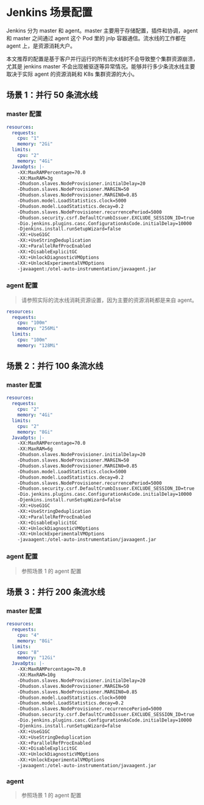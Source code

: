 # Jenkins 场景配置

Jenkins 分为 master 和 agent。master 主要用于存储配置，插件和协调，agent 和 master 之间通过 agent 这个 Pod 里的 jnlp 容器通信。流水线的工作都在 agent 上，是资源消耗大户。

本文推荐的配置是基于客户并行运行的所有流水线时不会导致整个集群资源崩溃，尤其是 jenkins master 不会出现被驱逐等异常情况。能够并行多少条流水线主要取决于实际 agent 的资源消耗和 K8s 集群资源的大小。

## 场景 1：并行 50 条流水线

### master 配置

```yaml
resources:
  requests:
    cpu: "1"
    memory: "2Gi"
  limits:
    cpu: "2"
    memory: "4Gi"
  JavaOpts: |-
    -XX:MaxRAMPercentage=70.0 
    -XX:MaxRAM=3g
    -Dhudson.slaves.NodeProvisioner.initialDelay=20
    -Dhudson.slaves.NodeProvisioner.MARGIN=50
    -Dhudson.slaves.NodeProvisioner.MARGIN0=0.85
    -Dhudson.model.LoadStatistics.clock=5000
    -Dhudson.model.LoadStatistics.decay=0.2
    -Dhudson.slaves.NodeProvisioner.recurrencePeriod=5000
    -Dhudson.security.csrf.DefaultCrumbIssuer.EXCLUDE_SESSION_ID=true
    -Dio.jenkins.plugins.casc.ConfigurationAsCode.initialDelay=10000
    -Djenkins.install.runSetupWizard=false
    -XX:+UseG1GC
    -XX:+UseStringDeduplication
    -XX:+ParallelRefProcEnabled
    -XX:+DisableExplicitGC
    -XX:+UnlockDiagnosticVMOptions
    -XX:+UnlockExperimentalVMOptions
    -javaagent:/otel-auto-instrumentation/javaagent.jar
```

### agent 配置

> 请参照实际的流水线消耗资源设置，因为主要的资源消耗都是来自 agent。

```yaml
resources:
  requests:
    cpu: "100m"
    memory: "256Mi"
  limits:
    cpu: "100m"
    memory: "128Mi"
```

## 场景 2：并行 100 条流水线

### master 配置

```yaml
resources:
  requests:
    cpu: "2"
    memory: "4Gi"
  limits:
    cpu: "2"
    memory: "8Gi"
  JavaOpts: |-
    -XX:MaxRAMPercentage=70.0 
    -XX:MaxRAM=6g
    -Dhudson.slaves.NodeProvisioner.initialDelay=20
    -Dhudson.slaves.NodeProvisioner.MARGIN=50
    -Dhudson.slaves.NodeProvisioner.MARGIN0=0.85
    -Dhudson.model.LoadStatistics.clock=5000
    -Dhudson.model.LoadStatistics.decay=0.2
    -Dhudson.slaves.NodeProvisioner.recurrencePeriod=5000
    -Dhudson.security.csrf.DefaultCrumbIssuer.EXCLUDE_SESSION_ID=true
    -Dio.jenkins.plugins.casc.ConfigurationAsCode.initialDelay=10000
    -Djenkins.install.runSetupWizard=false
    -XX:+UseG1GC
    -XX:+UseStringDeduplication
    -XX:+ParallelRefProcEnabled
    -XX:+DisableExplicitGC
    -XX:+UnlockDiagnosticVMOptions
    -XX:+UnlockExperimentalVMOptions
    -javaagent:/otel-auto-instrumentation/javaagent.jar
```

### agent 配置

> 参照场景 1 的 agent 配置

## 场景 3：并行 200 条流水线

### master 配置

```yaml
resources:
  requests:
    cpu: "4"
    memory: "8Gi"
  limits:
    cpu: "8"
    memory: "12Gi"
  JavaOpts: |-
    -XX:MaxRAMPercentage=70.0 
    -XX:MaxRAM=10g
    -Dhudson.slaves.NodeProvisioner.initialDelay=20
    -Dhudson.slaves.NodeProvisioner.MARGIN=50
    -Dhudson.slaves.NodeProvisioner.MARGIN0=0.85
    -Dhudson.model.LoadStatistics.clock=5000
    -Dhudson.model.LoadStatistics.decay=0.2
    -Dhudson.slaves.NodeProvisioner.recurrencePeriod=5000
    -Dhudson.security.csrf.DefaultCrumbIssuer.EXCLUDE_SESSION_ID=true
    -Dio.jenkins.plugins.casc.ConfigurationAsCode.initialDelay=10000
    -Djenkins.install.runSetupWizard=false
    -XX:+UseG1GC
    -XX:+UseStringDeduplication
    -XX:+ParallelRefProcEnabled
    -XX:+DisableExplicitGC
    -XX:+UnlockDiagnosticVMOptions
    -XX:+UnlockExperimentalVMOptions
    -javaagent:/otel-auto-instrumentation/javaagent.jar
```

### agent

> 参照场景 1 的 agent 配置
